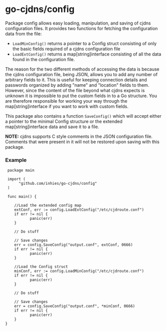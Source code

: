 go-cjdns/config
===============

Package config allows easy loading, manipulation, and saving of cjdns configuration files. It provides two functions for fetching the configuration data from the file:

* `LoadMinConfig()` returns a pointer to a Config struct consisting of only the basic fields required of a cjdns configuration file
* `LoadExtConfig()` returns a map[string]interface consisting of all the data found in the configuration file. 

The reason for the two different methods of accessing the data is because the cjdns configuration file, being JSON, allows you to add any number of arbitrary fields to it. This is useful for keeping connection details and passwords organized by adding "name" and "location" fields to them. However, since the content of the file beyond what cjdns expects is unknown it is impossible to put the custom fields in to a Go structure. You are therefore responsible for working your way through the map[string]interface if you want to work with custom fields. 

This package also contains a function `SaveConfig()` which will accept either a pointer to the minimal Config structure or the extended map[string]interface data and save it to a file. 

**NOTE:** cjdns supports C style comments in the JSON configuration file.  Comments that were present in it  will not be restored upon saving with this package.

### Example

     package main
	
     import (
          "github.com/inhies/go-cjdns/config"
     )
	
     func main() {
	
		//Load the extended config map
		extConf, err := config.LoadExtConfig("/etc/cjdroute.conf")
		if err != nil {
               panic(err)
		} 
		
		// Do stuff
		    
		// Save changes
		err = config.SaveConfig("output.conf", extConf, 0666) 
		if err != nil {
               panic(err)
		}
		
		//Load the Config struct
		minConf, err := config.LoadMinConfig("/etc/cjdroute.conf")
		if err != nil {
               panic(err)
		}
		
		// Do stuff
		
		// Save changes
		err = config.SaveConfig("output.conf", *minConf, 0666)
		if err != nil {
               panic(err)
		}
	}
